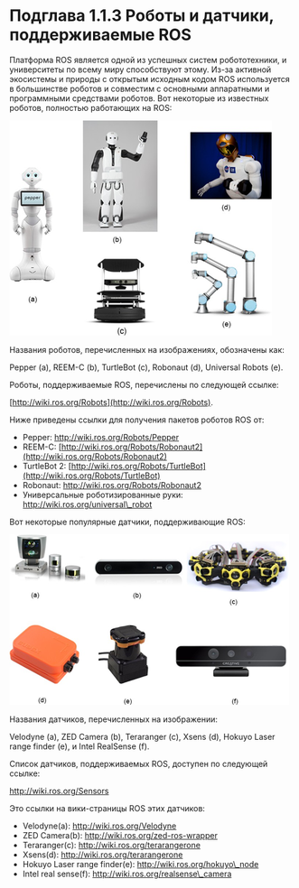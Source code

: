 # Подглава 1.1.3 Роботы и датчики, поддерживаемые ROS

Платформа ROS является одной из успешных систем робототехники, и университеты по всему миру способствуют этому. Из-за активной экосистемы и природы с открытым исходным кодом ROS используется в большинстве роботов и совместим с основными аппаратными и программными средствами роботов. Вот некоторые из известных роботов, полностью работающих на ROS:

![&#x420;&#x438;&#x441;&#x443;&#x43D;&#x43E;&#x43A; 4: &#x41F;&#x43E;&#x43F;&#x443;&#x43B;&#x44F;&#x440;&#x43D;&#x44B;&#x435; &#x440;&#x43E;&#x431;&#x43E;&#x442;&#x44B;, &#x43F;&#x43E;&#x434;&#x434;&#x435;&#x440;&#x436;&#x438;&#x432;&#x430;&#x435;&#x43C;&#x44B;&#x435; ROS](../../.gitbook/assets/image%20%281%29.png)

Названия роботов, перечисленных на изображениях, обозначены как:

Pepper \(a\), REEM-C \(b\), TurtleBot \(c\), Robonaut \(d\), Universal Robots \(e\).

Роботы, поддерживаемые ROS, перечислены по следующей ссылке:

[http://wiki.ros.org/Robots](http://wiki.ros.org/Robots).  


Ниже приведены ссылки для получения пакетов роботов ROS от:

* Pepper: http://wiki.ros.org/Robots/Pepper
* REEM-C: [http://wiki.ros.org/Robots/Robonaut2](http://wiki.ros.org/Robots/Robonaut2)
* TurtleBot 2: [http://wiki.ros.org/Robots/TurtleBot](http://wiki.ros.org/Robots/TurtleBot)
* Robonaut: http://wiki.ros.org/Robots/Robonaut2
* Универсальные роботизированные руки: http://wiki.ros.org/universal\_robot

Вот некоторые популярные датчики, поддерживающие ROS:

![&#x420;&#x438;&#x441;&#x443;&#x43D;&#x43E;&#x43A; 5: &#x41F;&#x43E;&#x43F;&#x443;&#x43B;&#x44F;&#x440;&#x43D;&#x44B;&#x435; &#x434;&#x430;&#x442;&#x447;&#x438;&#x43A;&#x438; &#x440;&#x43E;&#x431;&#x43E;&#x442;&#x43E;&#x432;, &#x43F;&#x43E;&#x434;&#x434;&#x435;&#x440;&#x436;&#x438;&#x432;&#x430;&#x435;&#x43C;&#x44B;&#x435; &#x432; ROS](../../.gitbook/assets/image%20%2822%29.png)

Названия датчиков, перечисленных на изображении:

Velodyne \(a\), ZED Camera \(b\), Teraranger \(c\), Xsens \(d\), Hokuyo Laser range finder \(e\), и Intel RealSense \(f\). 

Список датчиков, поддерживаемых ROS, доступен по следующей ссылке:

http://wiki.ros.org/Sensors

Это ссылки на вики-страницы ROS этих датчиков:

* Velodyne\(a\): http://wiki.ros.org/Velodyne
* ZED Camera\(b\): http://wiki.ros.org/zed-ros-wrapper
* Teraranger\(c\): http://wiki.ros.org/terarangerone
* Xsens\(d\): http://wiki.ros.org/terarangerone
* Hokuyo Laser range finder\(e\): http://wiki.ros.org/hokuyo\_node
* Intel real sense\(f\): http://wiki.ros.org/realsense\_camera

